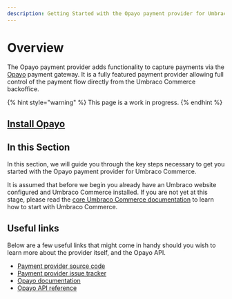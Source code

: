 ```yaml
---
description: Getting Started with the Opayo payment provider for Umbraco Commerce
---
```


# Overview

The Opayo payment provider adds functionality to capture payments via the [Opayo](https://www.elavon.co.uk/) payment gateway. It is a fully featured payment provider allowing full control of the payment flow directly from the Umbraco Commerce backoffice.

{% hint style="warning" %}
This page is a work in progress.
{% endhint %}

## [Install Opayo](../install-payment-providers.md)

## In this Section

In this section, we will guide you through the key steps necessary to get you started with the Opayo payment provider for Umbraco Commerce.

It is assumed that before we begin you already have an Umbraco website configured and Umbraco Commerce installed. If you are not yet at this stage, please read the [core Umbraco Commerce documentation](https://docs.umbraco.com/umbraco-commerce/) to learn how to start with Umbraco Commerce.

## Useful links

Below are a few useful links that might come in handy should you wish to learn more about the provider itself, and the Opayo API.

* [Payment provider source code](https://github.com/umbraco/Umbraco.Commerce.PaymentProviders.Opayo)
* [Payment provider issue tracker](https://github.com/umbraco/Umbraco.Commerce.PaymentProviders.Opayo/issues)
* [Opayo documentation](https://developer-eu.elavon.com/docs/opayo)
* [Opayo API reference](https://developer-eu.elavon.com/docs/opayo/spec/api-reference)
